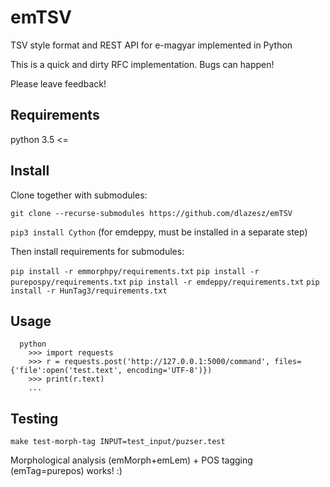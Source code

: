 # emTSV
TSV style format and REST API for e-magyar implemented in Python

This is a quick and dirty RFC implementation. Bugs can happen!

Please leave feedback!

## Requirements

python 3.5 <=

## Install

Clone together with submodules:

`git clone --recurse-submodules https://github.com/dlazesz/emTSV`

`pip3 install Cython` (for emdeppy, must be installed in a separate step)

Then install requirements for submodules:

`pip install -r emmorphpy/requirements.txt`
`pip install -r purepospy/requirements.txt`
`pip install -r emdeppy/requirements.txt`
`pip install -r HunTag3/requirements.txt`

## Usage

```
  python
	>>> import requests
	>>> r = requests.post('http://127.0.0.1:5000/command', files={'file':open('test.text', encoding='UTF-8')})
	>>> print(r.text)
	...
```

## Testing

`make test-morph-tag INPUT=test_input/puzser.test`

Morphological analysis (emMorph+emLem) + POS tagging (emTag=purepos) works! :)

